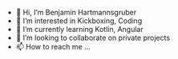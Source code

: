 - 👋 Hi, I’m Benjamin Hartmannsgruber
- 👀 I’m interested in Kickboxing, Coding
- 🌱 I’m currently learning Kotlin, Angular
- 💞️ I’m looking to collaborate on private projects
- 📫 How to reach me ...
